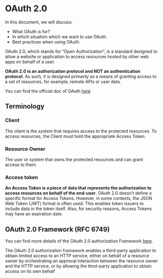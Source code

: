 # OAuth 2.0 

In this document, we will discuss:
- What OAuth is for?
- In which situation which we want to use OAuth.
- Best practices when using OAuth.

OAuth 2.0, which stands for “Open Authorization”, is a standard designed to allow a website or application to access 
resources hosted by other web apps on behalf of a user.

**OAuth 2.0 is an authorization protocol and NOT an authentication protocol**. As such, it is designed primarily 
as a means of granting access to a set of resources, for example, remote APIs or user data.

You can find the official doc of OAuth [here](https://oauth.net/2/)

## Terminology

### Client

The client is the system that requires access to the protected resources. To access resources, the Client must hold the appropriate Access Token.

### Resource Owner

The user or system that owns the protected resources and can grant access to them.

### Access token

**An Access Token is a piece of data that represents the authorization to access resources on behalf of the end-user**. 
OAuth 2.0 doesn’t define a specific format for Access Tokens. However, in some contexts, the JSON Web Token (JWT) 
format is often used. This enables token issuers to include data in the token itself. Also, for security reasons, 
Access Tokens may have an expiration date.

## OAuth 2.0 Framework (RFC 6749)

You can find more details of the OAuth 2.0 authorization Framework [here](https://datatracker.ietf.org/doc/html/rfc6749).

The OAuth 2.0 authorization framework enables a third-party application to obtain limited access to 
an HTTP service, either on behalf of a resource owner by orchestrating an approval interaction
between the resource owner and the HTTP service, or by allowing the third-party application to obtain access on 
its own behalf

###

